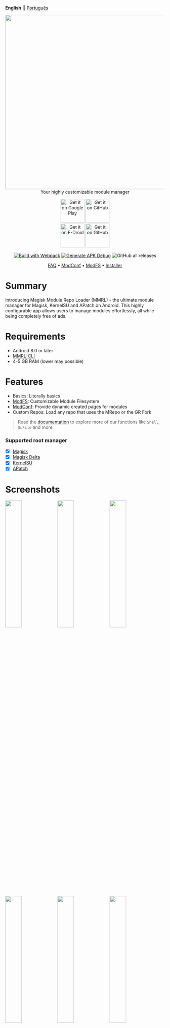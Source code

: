 **English** || [Português](README_PT.md)

<p align="center">
  <img width="550" height="auto" src="https://mmrl.dergoogler.com/assets/MMRL-Cover.png">
  <br/>Your highly customizable module manager</b>
</p>

<p align="center">
  <span align="center">
    <a href="https://play.google.com/store/apps/details?id=com.dergoogler.mmrl"><img height="75px" alt="Get it on Google Play" src="https://play.google.com/intl/en_us/badges/images/generic/en-play-badge.png"></a>
    <a href="https://github.com/DerGoogler/MMRL/releases"><img height="75px" alt="Get it on GitHub" src="https://dergoogler.com/bl-content/uploads/pages/e5f2cff5950bf12b7ecdcc9a54d0a348/get-it-on-github.png"></a>
  </span>
  <br />
  <span align="center">
    <a href="https://f-droid.org/de/packages/com.dergoogler.mmrl"><img height="75px" alt="Get it on F-Droid" src="https://f-droid.org/badge/get-it-on.png"></a>
    <a href="https://android.izzysoft.de/repo/apk/com.dergoogler.mmrl"><img height="75px" alt="Get it on GitHub" src="https://gitlab.com/IzzyOnDroid/repo/-/raw/master/assets/IzzyOnDroid.png"></a>
  </span>
</p>

<p align="center">
  <a href=""><img src="https://img.shields.io/github/actions/workflow/status/DerGoogler/MMRL/.github%2Fworkflows%2Fwebpack.yml?logo=github&amp;label=Build%20with%20Webpack" alt="Build with Webpack"></a>
  <a href="https://github.com/DerGoogler/MMRL/actions/workflows/build-debug.yml"><img src="https://img.shields.io/github/actions/workflow/status/DerGoogler/MMRL/.github%2Fworkflows%2Fbuild-debug.yml?logo=github&amp;label=Generate%20APK%20Debug" alt="Generate APK Debug"></a>
  <img src="https://img.shields.io/github/downloads/DerGoogler/MMRL/total?label=All%20time%20downloads" alt="GitHub all releases">
</p>

<p align="center">
  <a href="https://github.com/DerGoogler/MMRL/blob/master/docs/faq.md">FAQ</a> • 
  <a href="https://github.com/DerGoogler/MMRL/blob/master/docs/ModConf/README.md">ModConf</a> • 
  <a href="https://github.com/DerGoogler/MMRL/blob/master/docs/ModFS.md">ModFS</a> • 
  <a href="https://github.com/DerGoogler/MMRL/blob/master/docs/Installer/README.md">Installer</a>
</p>

# Summary

Introducing Magisk Module Repo Loader (MMRL) - the ultimate module manager for Magisk, KernelSU and APatch on Android. This highly configurable app allows users to manage modules effortlessly, all while being completely free of ads.

# Requirements

- Android 8.0 or later
- [MMRL-CLI](https://github.com/DerGoogler/MMRL-CLI)
- 4-5 GB RAM (lower may possible)


# Features

- Basics: Literally basics
- [ModFS](https://github.com/DerGoogler/MMRL/tree/master/docs/ModFS.md): Customizable Module Filesystem
- [ModConf](https://github.com/DerGoogler/MMRL/blob/master/docs/ModConf/README.md): Provide dynamic created pages for modules
- Custom Repos: Load any repo that uses the MRepo or the GR Fork

> Read the [documentation](https://github.com/DerGoogler/MMRL/tree/master/docs) to explore more of our functions like `Shell`, `SuFile` and more

### Supported root manager

- [x] [Magisk](https://github.com/topjohnwu/Magisk)
- [x] [Magisk Delta](https://github.com/HuskyDG/magisk-files)
- [x] [KernelSU](https://github.com/tiann/KernelSU)
- [x] [APatch](https://github.com/bmax121/APatch)

# Screenshots

<p>
  <img src="../assets/store_ready/1.png" width="32%" />
  <img src="../assets/store_ready/2.png" width="32%" />
  <img src="../assets/store_ready/3.png" width="32%" />
  <img src="../assets/store_ready/4.png" width="32%" />
  <img src="../assets/store_ready/5.png" width="32%" />
  <img src="../assets/store_ready/6.png" width="32%" />
  <img src="../assets/store_ready/7.png" width="32%" />
</p>

# Credits & Thanks

- [tabler/tabler-icons](https://github.com/tabler/tabler-icons.git)
- [Googlers-Repo/node-native](https://github.com/Googlers-Repo/node-native)
- [topjohnwu/libsu](https://github.com/topjohnwu/libsu)
- [Fox2Code/FoxMagiskModuleManager](https://github.com/Fox2Code/FoxMagiskModuleManager)
- [DerGoogler/dgm-cms](https://github.com/DerGoogler/dgm-cms)
- [Hentai-Web/Core](https://github.com/Hentai-Web/Core)
- [Hentai-Web/Android](https://github.com/Hentai-Web/Android)
